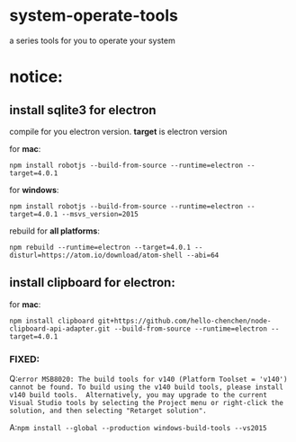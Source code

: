 # system-operate-tools
a series tools for you to operate your system

# notice:
## install sqlite3 for electron
compile for you electron version. **target** is electron version

for **mac**:

`npm install robotjs --build-from-source --runtime=electron --target=4.0.1`

for **windows**:

`npm install robotjs --build-from-source --runtime=electron --target=4.0.1 --msvs_version=2015`

rebuild for **all platforms**:

`npm rebuild --runtime=electron --target=4.0.1 --disturl=https://atom.io/download/atom-shell --abi=64`

## install clipboard for electron:
for **mac**:

`npm install clipboard git+https://github.com/hello-chenchen/node-clipboard-api-adapter.git --build-from-source --runtime=electron --target=4.0.1`

### FIXED:
Q:`error MSB8020: The build tools for v140 (Platform Toolset = 'v140') cannot be found. To build using the v140 build tools, please install v140 build tools.  Alternatively, you may upgrade to the current Visual Studio tools by selecting the Project menu or right-click the solution, and then selecting "Retarget solution".`

A:`npm install --global --production windows-build-tools --vs2015`